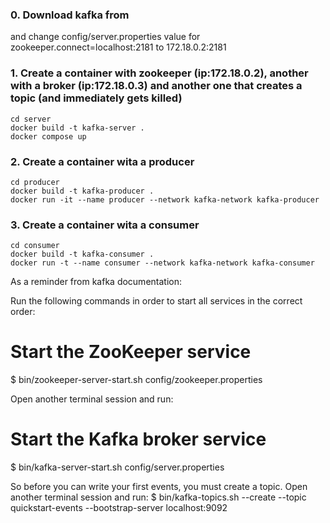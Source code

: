 ### 0. Download kafka from 
and change config/server.properties value for zookeeper.connect=localhost:2181 to 172.18.0.2:2181 

### 1. Create a container with zookeeper (ip:172.18.0.2), another with a broker (ip:172.18.0.3) and another one that creates a topic (and immediately gets killed)
```
cd server
docker build -t kafka-server .
docker compose up
```
### 2. Create a container wita a producer
```
cd producer
docker build -t kafka-producer .
docker run -it --name producer --network kafka-network kafka-producer
```

### 3. Create a container wita a consumer
```
cd consumer
docker build -t kafka-consumer .
docker run -t --name consumer --network kafka-network kafka-consumer
```

As a reminder from kafka documentation:
 
Run the following commands in order to start all services in the correct order: 

# Start the ZooKeeper service
$ bin/zookeeper-server-start.sh config/zookeeper.properties

Open another terminal session and run:

# Start the Kafka broker service
$ bin/kafka-server-start.sh config/server.properties

 So before you can write your first events, you must create a topic. Open another terminal session and run:
$ bin/kafka-topics.sh --create --topic quickstart-events --bootstrap-server localhost:9092
